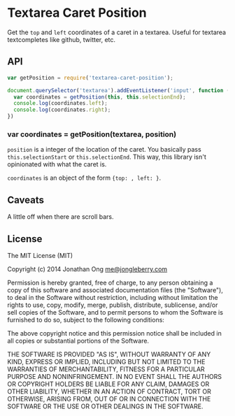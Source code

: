 # Textarea Caret Position

Get the `top` and `left` coordinates of a caret in a textarea. Useful for textarea textcompletes like github, twitter, etc.

## API

```js
var getPosition = require('textarea-caret-position');

document.querySelector('textarea').addEventListener('input', function () {
  var coordinates = getPosition(this, this.selectionEnd);
  console.log(coordinates.left);
  console.log(coordinates.right);
})
```

### var coordinates = getPosition(textarea, position)

`position` is a integer of the location of the caret. You basically pass `this.selectionStart` or `this.selectionEnd`. This way, this library isn't opinionated with what the caret is.

`coordinates` is an object of the form `{top: , left: }`.

## Caveats

A little off when there are scroll bars.

## License

The MIT License (MIT)

Copyright (c) 2014 Jonathan Ong me@jongleberry.com

Permission is hereby granted, free of charge, to any person obtaining a copy of this software and associated documentation files (the "Software"), to deal in the Software without restriction, including without limitation the rights to use, copy, modify, merge, publish, distribute, sublicense, and/or sell copies of the Software, and to permit persons to whom the Software is furnished to do so, subject to the following conditions:

The above copyright notice and this permission notice shall be included in all copies or substantial portions of the Software.

THE SOFTWARE IS PROVIDED "AS IS", WITHOUT WARRANTY OF ANY KIND, EXPRESS OR IMPLIED, INCLUDING BUT NOT LIMITED TO THE WARRANTIES OF MERCHANTABILITY, FITNESS FOR A PARTICULAR PURPOSE AND NONINFRINGEMENT. IN NO EVENT SHALL THE AUTHORS OR COPYRIGHT HOLDERS BE LIABLE FOR ANY CLAIM, DAMAGES OR OTHER LIABILITY, WHETHER IN AN ACTION OF CONTRACT, TORT OR OTHERWISE, ARISING FROM, OUT OF OR IN CONNECTION WITH THE SOFTWARE OR THE USE OR OTHER DEALINGS IN THE SOFTWARE.